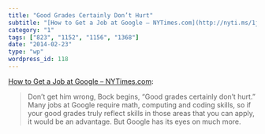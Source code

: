 ```yaml
---
title: "Good Grades Certainly Don’t Hurt"
subtitle: "[How to Get a Job at Google – NYTimes.com](http://nyti.ms/1jTJavh):"
category: "1"
tags: ["823", "1152", "1156", "1368"]
date: "2014-02-23"
type: "wp"
wordpress_id: 118
---
```

[How to Get a Job at Google – NYTimes.com](http://nyti.ms/1jTJavh):

> Don’t get him wrong, Bock begins, “Good grades certainly don’t hurt.” Many jobs at Google require math, computing and coding skills, so if your good grades truly reflect skills in those areas that you can apply, it would be an advantage. But Google has its eyes on much more.